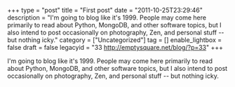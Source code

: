 +++
type = "post"
title = "First post"
date = "2011-10-25T23:29:46"
description = "I'm going to blog like it's 1999. People may come here primarily to read about Python, MongoDB, and other software topics, but I also intend to post occasionally on photography, Zen, and personal stuff -- but nothing icky."
category = ["Uncategorized"]
tag = []
enable_lightbox = false
draft = false
legacyid = "33 http://emptysquare.net/blog/?p=33"
+++

<p>I'm going to blog like it's 1999. People may come here primarily to read
about Python, MongoDB, and other software topics, but I also intend to
post occasionally on photography, Zen, and personal stuff -- but nothing
icky.</p>
